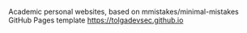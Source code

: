 Academic personal websites, based on mmistakes/minimal-mistakes GitHub Pages template https://tolgadevsec.github.io
